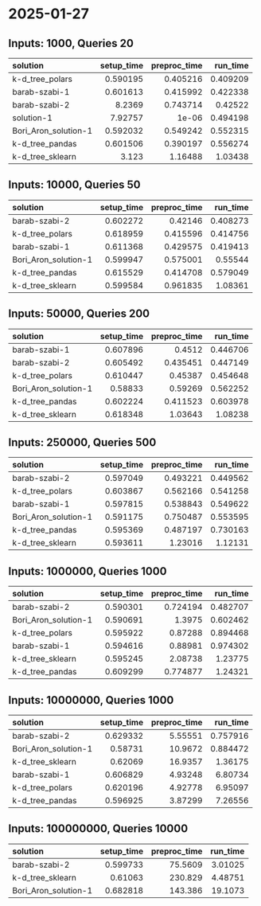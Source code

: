 # 2025-01-27

## Inputs: 1000, Queries 20

| solution             |   setup_time |   preproc_time |   run_time |
|:---------------------|-------------:|---------------:|-----------:|
| k-d_tree_polars      |     0.590195 |       0.405216 |   0.409209 |
| barab-szabi-1        |     0.601613 |       0.415992 |   0.422338 |
| barab-szabi-2        |     8.2369   |       0.743714 |   0.42522  |
| solution-1           |     7.92757  |       1e-06    |   0.494198 |
| Bori_Aron_solution-1 |     0.592032 |       0.549242 |   0.552315 |
| k-d_tree_pandas      |     0.601506 |       0.390197 |   0.556274 |
| k-d_tree_sklearn     |     3.123    |       1.16488  |   1.03438  |

## Inputs: 10000, Queries 50

| solution             |   setup_time |   preproc_time |   run_time |
|:---------------------|-------------:|---------------:|-----------:|
| barab-szabi-2        |     0.602272 |       0.42146  |   0.408273 |
| k-d_tree_polars      |     0.618959 |       0.415596 |   0.414756 |
| barab-szabi-1        |     0.611368 |       0.429575 |   0.419413 |
| Bori_Aron_solution-1 |     0.599947 |       0.575001 |   0.55544  |
| k-d_tree_pandas      |     0.615529 |       0.414708 |   0.579049 |
| k-d_tree_sklearn     |     0.599584 |       0.961835 |   1.08361  |

## Inputs: 50000, Queries 200

| solution             |   setup_time |   preproc_time |   run_time |
|:---------------------|-------------:|---------------:|-----------:|
| barab-szabi-1        |     0.607896 |       0.4512   |   0.446706 |
| barab-szabi-2        |     0.605492 |       0.435451 |   0.447149 |
| k-d_tree_polars      |     0.610447 |       0.45387  |   0.454648 |
| Bori_Aron_solution-1 |     0.58833  |       0.59269  |   0.562252 |
| k-d_tree_pandas      |     0.602224 |       0.411523 |   0.603978 |
| k-d_tree_sklearn     |     0.618348 |       1.03643  |   1.08238  |

## Inputs: 250000, Queries 500

| solution             |   setup_time |   preproc_time |   run_time |
|:---------------------|-------------:|---------------:|-----------:|
| barab-szabi-2        |     0.597049 |       0.493221 |   0.449562 |
| k-d_tree_polars      |     0.603867 |       0.562166 |   0.541258 |
| barab-szabi-1        |     0.597815 |       0.538843 |   0.549622 |
| Bori_Aron_solution-1 |     0.591175 |       0.750487 |   0.553595 |
| k-d_tree_pandas      |     0.595369 |       0.487197 |   0.730163 |
| k-d_tree_sklearn     |     0.593611 |       1.23016  |   1.12131  |

## Inputs: 1000000, Queries 1000

| solution             |   setup_time |   preproc_time |   run_time |
|:---------------------|-------------:|---------------:|-----------:|
| barab-szabi-2        |     0.590301 |       0.724194 |   0.482707 |
| Bori_Aron_solution-1 |     0.590691 |       1.3975   |   0.602462 |
| k-d_tree_polars      |     0.595922 |       0.87288  |   0.894468 |
| barab-szabi-1        |     0.594616 |       0.88981  |   0.974302 |
| k-d_tree_sklearn     |     0.595245 |       2.08738  |   1.23775  |
| k-d_tree_pandas      |     0.609299 |       0.774877 |   1.24321  |

## Inputs: 10000000, Queries 1000

| solution             |   setup_time |   preproc_time |   run_time |
|:---------------------|-------------:|---------------:|-----------:|
| barab-szabi-2        |     0.629332 |        5.55551 |   0.757916 |
| Bori_Aron_solution-1 |     0.58731  |       10.9672  |   0.884472 |
| k-d_tree_sklearn     |     0.62069  |       16.9357  |   1.36175  |
| barab-szabi-1        |     0.606829 |        4.93248 |   6.80734  |
| k-d_tree_polars      |     0.620196 |        4.92778 |   6.95097  |
| k-d_tree_pandas      |     0.596925 |        3.87299 |   7.26556  |

## Inputs: 100000000, Queries 10000

| solution             |   setup_time |   preproc_time |   run_time |
|:---------------------|-------------:|---------------:|-----------:|
| barab-szabi-2        |     0.599733 |        75.5609 |    3.01025 |
| k-d_tree_sklearn     |     0.61063  |       230.829  |    4.48751 |
| Bori_Aron_solution-1 |     0.682818 |       143.386  |   19.1073  |